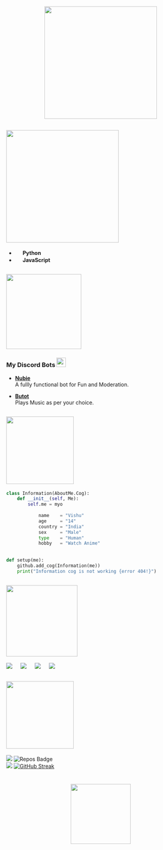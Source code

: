 #  <h4 align="center"> <img src="https://images.cooltext.com/5575250.png" width="300"> <h4> 

## <img src="https://images.cooltext.com/5575235.png" width="300">
- [<img src="https://upload.wikimedia.org/wikipedia/commons/thumb/c/c3/Python-logo-notext.svg/768px-Python-logo-notext.svg.png" width="16px">](https://www.python.org/) **Python**
- [<img src="https://upload.wikimedia.org/wikipedia/commons/6/6a/JavaScript-logo.png" width="16px">](https://www.javascript.com/) **JavaScript** 


## <img src="https://images.cooltext.com/5575234.png" width="200px">
### My Discord Bots [<img src="https://i.ibb.co/jLPT1sY/toppng-com-discordbot-bot-discord-402x290.png" width="25px">](https://top.gg) 
 - [**Nubie**](https://discord.com/oauth2/authorize?client_id=825620212615086090&permissions=3664966&redirect_uri=https://discord.com/oauth2/authorize%3Fclient_id%3D825620212615086090%26permissions%3D8%26scope%3Dbot&scope=bot) <br/>
 A fullly functional bot for Fun and Moderation.
 
 - [**Butot**](https://discord.com/api/oauth2/authorize?client_id=841538520794923008&permissions=2151009472&scope=bot) <br/>
  Plays Music as per your choice.

## <img src="https://images.cooltext.com/5575239.png" width="180">

```py
class Information(AboutMe.Cog):
    def __init__(self, Me):
        self.me = myo
        
            name    = "Vishu"
            age     = "14"
            country = "India"
            sex     = "Male"
            type    = "Human"
            hobby   = "Watch Anime"
            
            
def setup(me):
    github.add_cog(Information(me))
    print("Information cog is not working {error 404!}")
```


## <img src="https://images.cooltext.com/5575240.png" width="190"> 
[<img src="https://i.ibb.co/qJYL1GN/ezgif-2-3c3ea18e77.png">](https://discord.com/invite/BeCKeNWftj) &emsp; [<img src="https://i.ibb.co/FVBh6z0/ezgif-2-8b0620be26.gif">](https://www.instagram.com/vishu_uwu)          &emsp;      [<img src="https://i.ibb.co/Kr4b1QW/ezgif-2-a4ca14bec5.gif">](https://twitter.com/VishuBrokeD)   &emsp;   [<img src="https://i.ibb.co/Chyrjg8/ezgif-2-8afb9e7c0c-1.gif">](https://www.youtube.com/c/VshootMobile)


## <img src="https://images.cooltext.com/5575241.png" width="180">
![](https://komarev.com/ghpvc/?username=VishuPOG&label=Profile+Views&style=flat-plastic&color=ff69b4) ![Repos Badge](https://badges.pufler.dev/repos/VishuPOG) <br/>
<img src="https://github-readme-stats.vercel.app/api?username=VishuPOG&&show_icons=true&title_color=E45E9D&icon_color=FD0606&text_color=7D0541&bg_color=F8B88B"> [![GitHub Streak](https://github-readme-streak-stats.herokuapp.com/?user=VishuPOG)](https://git.io/streak-stats)




# <h4 align="center"> <img src="https://images.cooltext.com/5575253.png" width="160" > <h4>










<!-- This is commented out.
```
         __   _,--="=--,_   __
        /  \."    .-.    "./  \
       /  ,/  _   : :   _  \/` \
       \  `| /o\  :_:  /o\ |\__/
        `-'| :="~` _ `~"=: |
           \`     (_)     `/
    .-"-.   \      |      /   .-"-.
.---{     }--|  /,.-'-.,\  |--{     }---.
)  (_)_)_)  \_/`~-===-~`\_/  (_(_(_)  (
(              I am a dog               )
)                                     (
'---------------------------------------'
```
-->




<!-- This is commented out.
```
Hello guys 
Welcome to my Minecraft 
Lets play, Today we are going to be mining for diamonds 
Hopefully some iron ore 
Okay! Lets go outside now 
and oh look at the cookies 
lets follow the cookies its going in to a random cave 
i have a bad feeling about this OH diamonds! 
diamonds!
diamonds!
"press button for more diamonds" 
ok guys lets press the button now  
ahhhhhhhhhhhhhhhhhhhhhhhhhhhhhhhhhhhhhhhhhhhhhhhhhhhhhhhhhhhhhhhhhhhhhhhhhhhhhhhhhhhhhhhhhhhhhhhhhh !!!!!!!!!!!!!
``` 
<br/>
-->
